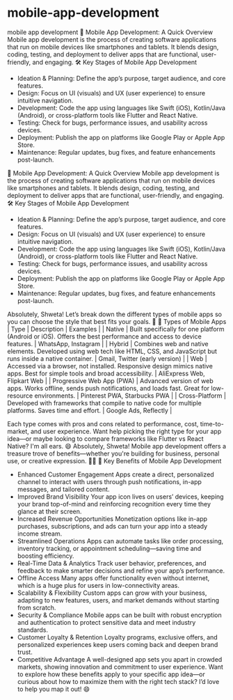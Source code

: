 # mobile-app-development
mobile app development
📱 Mobile App Development: A Quick Overview
Mobile app development is the process of creating software applications that run on mobile devices like smartphones and tablets. It blends design, coding, testing, and deployment to deliver apps that are functional, user-friendly, and engaging.
🛠️ Key Stages of Mobile App Development
- Ideation & Planning: Define the app’s purpose, target audience, and core features.
- Design: Focus on UI (visuals) and UX (user experience) to ensure intuitive navigation.
- Development: Code the app using languages like Swift (iOS), Kotlin/Java (Android), or cross-platform tools like Flutter and React Native.
- Testing: Check for bugs, performance issues, and usability across devices.
- Deployment: Publish the app on platforms like Google Play or Apple App Store.
- Maintenance: Regular updates, bug fixes, and feature enhancements post-launch.

📱 Mobile App Development: A Quick Overview
Mobile app development is the process of creating software applications that run on mobile devices like smartphones and tablets. It blends design, coding, testing, and deployment to deliver apps that are functional, user-friendly, and engaging.
🛠️ Key Stages of Mobile App Development
- Ideation & Planning: Define the app’s purpose, target audience, and core features.
- Design: Focus on UI (visuals) and UX (user experience) to ensure intuitive navigation.
- Development: Code the app using languages like Swift (iOS), Kotlin/Java (Android), or cross-platform tools like Flutter and React Native.
- Testing: Check for bugs, performance issues, and usability across devices.
- Deployment: Publish the app on platforms like Google Play or Apple App Store.
- Maintenance: Regular updates, bug fixes, and feature enhancements post-launch.

Absolutely, Shweta! Let’s break down the different types of mobile apps so you can choose the style that best fits your goals. 📲
📱 Types of Mobile Apps
| Type | Description | Examples | 
| Native | Built specifically for one platform (Android or iOS). Offers the best performance and access to device features. | WhatsApp, Instagram | 
| Hybrid | Combines web and native elements. Developed using web tech like HTML, CSS, and JavaScript but runs inside a native container. | Gmail, Twitter (early version) | 
| Web | Accessed via a browser, not installed. Responsive design mimics native apps. Best for simple tools and broad accessibility. | AliExpress Web, Flipkart Web | 
| Progressive Web App (PWA) | Advanced version of web apps. Works offline, sends push notifications, and loads fast. Great for low-resource environments. | Pinterest PWA, Starbucks PWA | 
| Cross-Platform | Developed with frameworks that compile to native code for multiple platforms. Saves time and effort. | Google Ads, Reflectly | 


Each type comes with pros and cons related to performance, cost, time-to-market, and user experience.
Want help picking the right type for your app idea—or maybe looking to compare frameworks like Flutter vs React Native? I'm all ears. 😄
Absolutely, Shweta! Mobile app development offers a treasure trove of benefits—whether you're building for business, personal use, or creative expression. 📱✨
🌟 Key Benefits of Mobile App Development
- Enhanced Customer Engagement
Apps create a direct, personalized channel to interact with users through push notifications, in-app messages, and tailored content.
- Improved Brand Visibility
Your app icon lives on users’ devices, keeping your brand top-of-mind and reinforcing recognition every time they glance at their screen.
- Increased Revenue Opportunities
Monetization options like in-app purchases, subscriptions, and ads can turn your app into a steady income stream.
- Streamlined Operations
Apps can automate tasks like order processing, inventory tracking, or appointment scheduling—saving time and boosting efficiency.
- Real-Time Data & Analytics
Track user behavior, preferences, and feedback to make smarter decisions and refine your app’s performance.
- Offline Access
Many apps offer functionality even without internet, which is a huge plus for users in low-connectivity areas.
- Scalability & Flexibility
Custom apps can grow with your business, adapting to new features, users, and market demands without starting from scratch.
- Security & Compliance
Mobile apps can be built with robust encryption and authentication to protect sensitive data and meet industry standards.
- Customer Loyalty & Retention
Loyalty programs, exclusive offers, and personalized experiences keep users coming back and deepen brand trust.
- Competitive Advantage
A well-designed app sets you apart in crowded markets, showing innovation and commitment to user experience.
Want to explore how these benefits apply to your specific app idea—or curious about how to maximize them with the right tech stack? I’d love to help you map it out! 😄

